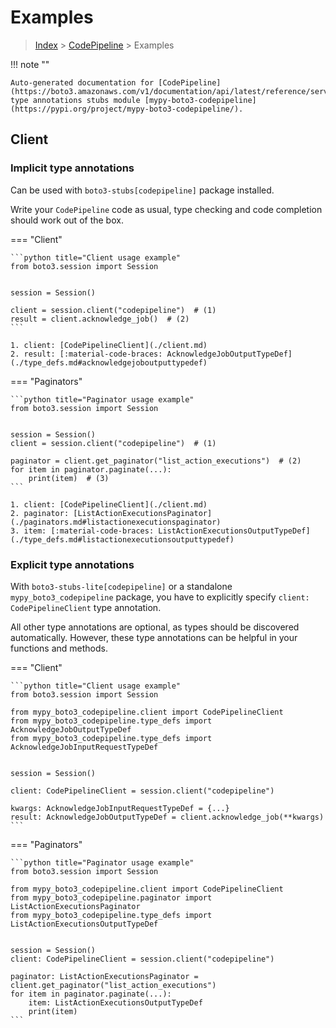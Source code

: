 # Examples

> [Index](../README.md) > [CodePipeline](./README.md) > Examples

!!! note ""

    Auto-generated documentation for [CodePipeline](https://boto3.amazonaws.com/v1/documentation/api/latest/reference/services/codepipeline.html#CodePipeline)
    type annotations stubs module [mypy-boto3-codepipeline](https://pypi.org/project/mypy-boto3-codepipeline/).

## Client

### Implicit type annotations

Can be used with `boto3-stubs[codepipeline]` package installed.

Write your `CodePipeline` code as usual,
type checking and code completion should work out of the box.


=== "Client"

    ```python title="Client usage example"
    from boto3.session import Session


    session = Session()

    client = session.client("codepipeline")  # (1)
    result = client.acknowledge_job()  # (2)
    ```

    1. client: [CodePipelineClient](./client.md)
    2. result: [:material-code-braces: AcknowledgeJobOutputTypeDef](./type_defs.md#acknowledgejoboutputtypedef) 



=== "Paginators"

    ```python title="Paginator usage example"
    from boto3.session import Session


    session = Session()
    client = session.client("codepipeline")  # (1)

    paginator = client.get_paginator("list_action_executions")  # (2)
    for item in paginator.paginate(...):
        print(item)  # (3)
    ```

    1. client: [CodePipelineClient](./client.md)
    2. paginator: [ListActionExecutionsPaginator](./paginators.md#listactionexecutionspaginator)
    3. item: [:material-code-braces: ListActionExecutionsOutputTypeDef](./type_defs.md#listactionexecutionsoutputtypedef) 




### Explicit type annotations

With `boto3-stubs-lite[codepipeline]`
or a standalone `mypy_boto3_codepipeline` package, you have to explicitly specify `client: CodePipelineClient` type annotation.

All other type annotations are optional, as types should be discovered automatically.
However, these type annotations can be helpful in your functions and methods.


=== "Client"

    ```python title="Client usage example"
    from boto3.session import Session

    from mypy_boto3_codepipeline.client import CodePipelineClient
    from mypy_boto3_codepipeline.type_defs import AcknowledgeJobOutputTypeDef
    from mypy_boto3_codepipeline.type_defs import AcknowledgeJobInputRequestTypeDef


    session = Session()

    client: CodePipelineClient = session.client("codepipeline")

    kwargs: AcknowledgeJobInputRequestTypeDef = {...}
    result: AcknowledgeJobOutputTypeDef = client.acknowledge_job(**kwargs)
    ```



=== "Paginators"

    ```python title="Paginator usage example"
    from boto3.session import Session

    from mypy_boto3_codepipeline.client import CodePipelineClient
    from mypy_boto3_codepipeline.paginator import ListActionExecutionsPaginator
    from mypy_boto3_codepipeline.type_defs import ListActionExecutionsOutputTypeDef


    session = Session()
    client: CodePipelineClient = session.client("codepipeline")

    paginator: ListActionExecutionsPaginator = client.get_paginator("list_action_executions")
    for item in paginator.paginate(...):
        item: ListActionExecutionsOutputTypeDef
        print(item)
    ```




